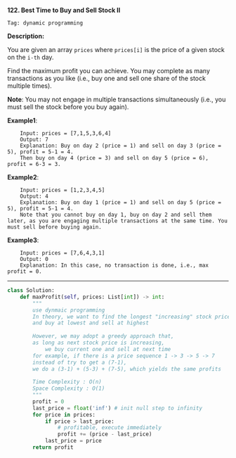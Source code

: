 **122. Best Time to Buy and Sell Stock II**

```Tag: dynamic programming```

**Description:**

You are given an array ```prices``` where ```prices[i]``` is the price of a given stock on the ```i-th``` day.

Find the maximum profit you can achieve. You may complete as many transactions as you like (i.e., buy one and sell one share of the stock multiple times).

**Note**: You may not engage in multiple transactions simultaneously (i.e., you must sell the stock before you buy again).

**Example1**:

        Input: prices = [7,1,5,3,6,4]
        Output: 7
        Explanation: Buy on day 2 (price = 1) and sell on day 3 (price = 5), profit = 5-1 = 4.
        Then buy on day 4 (price = 3) and sell on day 5 (price = 6), profit = 6-3 = 3.
        
**Example2**:

        Input: prices = [1,2,3,4,5]
        Output: 4
        Explanation: Buy on day 1 (price = 1) and sell on day 5 (price = 5), profit = 5-1 = 4.
        Note that you cannot buy on day 1, buy on day 2 and sell them later, as you are engaging multiple transactions at the same time. You must sell before buying again.
        
**Example3**:

        Input: prices = [7,6,4,3,1]
        Output: 0
        Explanation: In this case, no transaction is done, i.e., max profit = 0.

-----------

```python
class Solution:
    def maxProfit(self, prices: List[int]) -> int:
        """
        use dynmaic programming
        In theory, we want to find the longest "increasing" stock price sequence
        and buy at lowest and sell at highest
        
        However, we may adopt a greedy approach that,
        as long as next stock price is increasing, 
            we buy current one and sell at next time
        for example, if there is a price sequence 1 -> 3 -> 5 -> 7
        instead of try to get a (7-1),
        we do a (3-1) + (5-3) + (7-5), which yields the same profits
        
        Time Complexity : O(n)
        Space Complexity : O(1)
        """
        profit = 0
        last_price = float('inf') # init null step to infinity
        for price in prices:
            if price > last_price:
                # profitable, execute immediately
                profit += (price - last_price)
            last_price = price
        return profit
```
